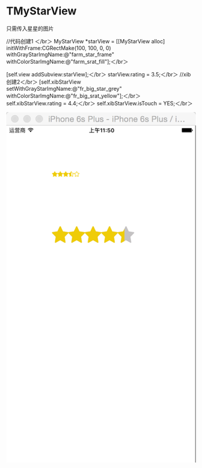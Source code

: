 # TMyStarView

只需传入星星的图片

//代码创建1 ＜/br＞
MyStarView *starView = [[MyStarView alloc] initWithFrame:CGRectMake(100, 100, 0, 0) withGrayStarImgName:@"farm_star_frame" withColorStarImgName:@"farm_srat_fill"];＜/br＞

[self.view addSubview:starView];＜/br＞
starView.rating = 3.5;＜/br＞
//xib创建2＜/br＞
[self.xibStarView setWithGrayStarImgName:@"fr_big_star_grey" withColorStarImgName:@"fr_big_srat_yellow"];＜/br＞
self.xibStarView.rating = 4.4;＜/br＞
self.xibStarView.isTouch = YES;＜/br＞


![image](https://github.com/tikeyc/TMyStarView/raw/master/ReadMe/screen.png)